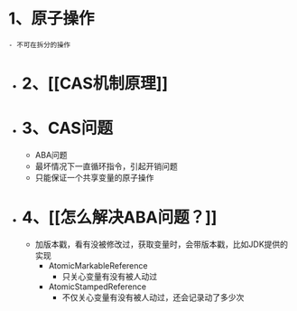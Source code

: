 # 1、原子操作
	- 不可在拆分的操作
- # 2、[[CAS机制原理]]
- # 3、CAS问题
	- ABA问题
	- 最坏情况下一直循环指令，引起开销问题
	- 只能保证一个共享变量的原子操作
- # 4、[[怎么解决ABA问题？]]
	- 加版本戳，看有没被修改过，获取变量时，会带版本戳，比如JDK提供的实现
		- AtomicMarkableReference
			- 只关心变量有没有被人动过
		- AtomicStampedReference
			- 不仅关心变量有没有被人动过，还会记录动了多少次
